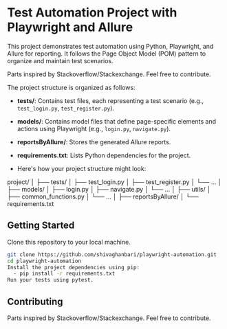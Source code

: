 # Test Automation Project with Playwright and Allure
This project demonstrates test automation using Python, Playwright, and Allure for reporting. It follows the Page Object Model (POM) pattern to organize and maintain test scenarios.

Parts inspired by Stackoverflow/Stackexchange.
Feel free to contribute.

The project structure is organized as follows:

- **tests/**: Contains test files, each representing a test scenario (e.g., `test_login.py`, `test_register.py`).

- **models/**: Contains model files that define page-specific elements and actions using Playwright (e.g., `login.py`, `navigate.py`).
  
- **reportsByAllure/**: Stores the generated Allure reports.
  
- **requirements.txt**: Lists Python dependencies for the project.

- Here's how your project structure might look:

project/
│
├── tests/
│   ├── test_login.py
│   ├── test_register.py
│   └── ...
│
├── models/
│   ├── login.py
│   ├── navigate.py
│   └── ...
│
├── utils/
│   ├── common_functions.py
│   └── ...
│
├── reportsByAllure/
│
└── requirements.txt



## Getting Started

Clone this repository to your local machine.

```bash
git clone https://github.com/shivaghanbari/playwright-automation.git
cd playwright-automation
Install the project dependencies using pip:
  - pip install -r requirements.txt
Run your tests using pytest.
```

## Contributing
Parts inspired by Stackoverflow/Stackexchange.
Feel free to contribute.

